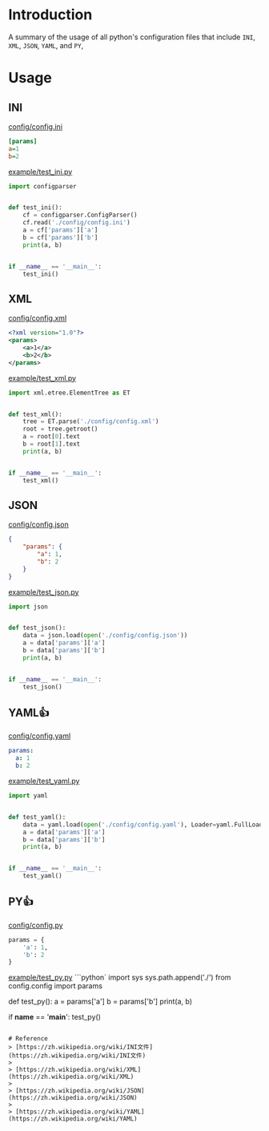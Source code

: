 # Introduction
A summary of the usage of all python's configuration files that include `INI`, `XML`, `JSON`, `YAML`, and `PY`, 

# Usage
## INI
[config/config.ini](config/config.ini)
```ini
[params]
a=1
b=2
```
[example/test_ini.py](example/test_ini.py)
```python
import configparser


def test_ini():
    cf = configparser.ConfigParser()
    cf.read('./config/config.ini')
    a = cf['params']['a']
    b = cf['params']['b']
    print(a, b)


if __name__ == '__main__':
    test_ini()
```
## XML
[config/config.xml](config/config.xml)
```xml
<?xml version="1.0"?>
<params>
    <a>1</a>
    <b>2</b>
</params>
```
[example/test_xml.py](example/test_xml.py)
```python
import xml.etree.ElementTree as ET


def test_xml():
    tree = ET.parse('./config/config.xml')
    root = tree.getroot()
    a = root[0].text
    b = root[1].text
    print(a, b)


if __name__ == '__main__':
    test_xml()
```
## JSON
[config/config.json](config/config.json)
```json
{
    "params": {
        "a": 1,
        "b": 2
    }
}
```
[example/test_json.py](example/test_json.py)
```python
import json


def test_json():
    data = json.load(open('./config/config.json'))
    a = data['params']['a']
    b = data['params']['b']
    print(a, b)


if __name__ == '__main__':
    test_json()
```
## YAML👍
[config/config.yaml](config/config.yaml)
```yaml
params:
  a: 1
  b: 2
```
[example/test_yaml.py](example/test_yaml.py)
```python
import yaml


def test_yaml():
    data = yaml.load(open('./config/config.yaml'), Loader=yaml.FullLoader)
    a = data['params']['a']
    b = data['params']['b']
    print(a, b)


if __name__ == '__main__':
    test_yaml()
```
## PY👍
[config/config.py](config/config.py)
```python
params = {
    'a': 1,
    'b': 2
}
```
[example/test_py.py](example/test_py.py)
```python`
import sys
sys.path.append('./')
from config.config import params


def test_py():
    a = params['a']
    b = params['b']
    print(a, b)


if __name__ == '__main__':
    test_py()
```

# Reference
> [https://zh.wikipedia.org/wiki/INI文件](https://zh.wikipedia.org/wiki/INI文件)
> 
> [https://zh.wikipedia.org/wiki/XML](https://zh.wikipedia.org/wiki/XML)
> 
> [https://zh.wikipedia.org/wiki/JSON](https://zh.wikipedia.org/wiki/JSON)
> 
> [https://zh.wikipedia.org/wiki/YAML](https://zh.wikipedia.org/wiki/YAML)